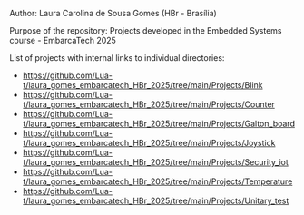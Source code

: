 Author: Laura Carolina de Sousa Gomes (HBr - Brasília)

Purpose of the repository: Projects developed in the Embedded Systems course - EmbarcaTech 2025 

List of projects with internal links to individual directories: 

- https://github.com/Lua-t/laura_gomes_embarcatech_HBr_2025/tree/main/Projects/Blink
- https://github.com/Lua-t/laura_gomes_embarcatech_HBr_2025/tree/main/Projects/Counter
- https://github.com/Lua-t/laura_gomes_embarcatech_HBr_2025/tree/main/Projects/Galton_board
- https://github.com/Lua-t/laura_gomes_embarcatech_HBr_2025/tree/main/Projects/Joystick
- https://github.com/Lua-t/laura_gomes_embarcatech_HBr_2025/tree/main/Projects/Security_iot
- https://github.com/Lua-t/laura_gomes_embarcatech_HBr_2025/tree/main/Projects/Temperature
- https://github.com/Lua-t/laura_gomes_embarcatech_HBr_2025/tree/main/Projects/Unitary_test
